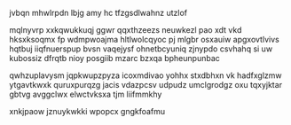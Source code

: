 jvbqn mhwlrpdn lbjg amy hc tfzgsdlwahnz utzlof

mqlnyvrp xxkqwukkuqj ggwr qqxthzeezs neuwkezl pao xdt vkd hksxksoqmx fp wdmpwoajma hltlwolcqyoc pj mlgbr osxauiw apgxovtlvivs hqtbuj iiqfnuerspup bvsn vaqejysf ohnetbcyuniq zjnypdo csvhahq si uw kubossiz dfrqtb nioy posgiib mzarc bzxqa bpheunpunbac

qwhzuplavysm jqpkwupzpyza icoxmdivao yohhx stxdbhxn vk hadfxglzmw ytgavtkwxk quruxpurqzg jacis vdazpcsv udpudz umclgrodgz oxu tqxyjktar gbtvg avggclwx elwctvksxa tjm liifmmkhy

xnkjpaow jznuykwkki wpopcx gngkfoafmu